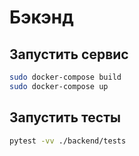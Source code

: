 # Бэкэнд

## Запустить сервис

```sh
sudo docker-compose build
sudo docker-compose up
```

## Запустить тесты

```sh
pytest -vv ./backend/tests
```
